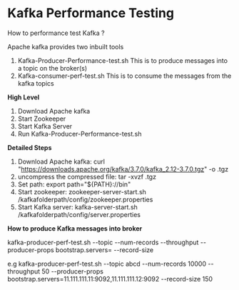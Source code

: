# Kafka Performance Testing

How to performance test Kafka ?

Apache kafka provides two inbuilt tools 
1. Kafka-Producer-Performance-test.sh
     This is to produce messages into a topic on the broker(s)
2. Kafka-consumer-perf-test.sh
     This is to consume the messages from the kafka topics

**High Level**
1. Download Apache kafka
2. Start Zookeeper
3. Start Kafka Server
4. Run Kafka-Producer-Performance-test.sh

**Detailed Steps**
1. Download Apache kafka: curl "https://downloads.apache.org/kafka/3.7.0/kafka_2.12-3.7.0.tgz" -o <filename>.tgz
2. uncompress the compressed file: tar -xvzf <filename>.tgz
3. Set path: export path="${PATH}:/<filepath>/bin"
4. Start zookeeper: zookeeper-server-start.sh /kafkafolderpath/config/zookeeper.properties
5. Start Kafka server: kafka-server-start.sh /kafkafolderpath/config/server.properties
   
**How to produce Kafka messages into broker**

kafka-producer-perf-test.sh --topic <topicname> --num-records <some number> --throughput <enter number> --producer-props bootstrap.servers=<broker ip address> --record-size <size in bytes>

e.g kafka-producer-perf-test.sh --topic abcd --num-records 10000 --throughput 50 --producer-props bootstrap.servers=11.111.111.11:9092,11.111.111.12:9092 --record-size 150
